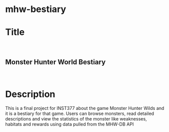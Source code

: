 # mhw-bestiary
<h1>Title</h1>
<br>
<h2>Monster Hunter World Bestiary</h2>

<br> 
<h1>Description</h1>

<p>This is a final project for INST377 about the game Monster Hunter Wilds and it is a bestiary for that game. Users can browse monsters, read detailed descriptions and view the statistics of the monster like weaknesses, habitats and rewards using data pulled from the MHW-DB API</p>
